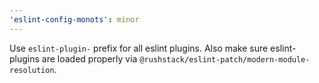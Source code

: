 ```yaml
---
'eslint-config-monots': minor
---
```


Use `eslint-plugin-` prefix for all eslint plugins. Also make sure eslint-plugins are loaded properly via `@rushstack/eslint-patch/modern-module-resolution`.
